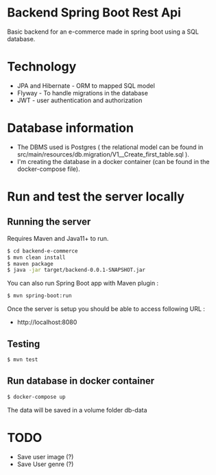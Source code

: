 # Backend Spring Boot Rest Api 
Basic backend for an e-commerce made in spring boot using a SQL database.

# Technology
* JPA and Hibernate - ORM to mapped SQL model
* Flyway - To handle migrations in the database
* JWT - user authentication and authorization 

# Database information

* The DBMS used is Postgres ( the relational model can be found in src/main/resources/db.migration/V1__Create_first_table.sql ).
* I'm creating the database in a docker container (can be found in the docker-compose file). 

# Run and test the server locally

## Running the server
Requires Maven and Java11+ to run.
```sh
$ cd backend-e-commerce
$ mvn clean install
$ maven package
$ java -jar target/backend-0.0.1-SNAPSHOT.jar
```

You can also run Spring Boot app with Maven plugin :

```sh
$ mvn spring-boot:run
```

Once the server is setup you should be able to access following URL :
- http://localhost:8080

## Testing

```sh
$ mvn test
```

## Run database in docker container

```sh
$ docker-compose up
```

The data will be saved in a volume folder db-data

# TODO

* Save user image (?) 
* Save User genre (?) 